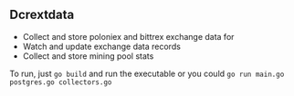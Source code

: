 ## Dcrextdata
- Collect and store poloniex and bittrex exchange data for
- Watch and update exchange data records
- Collect and store mining pool stats

To run, just `go build` and run the executable or you could `go run main.go postgres.go collectors.go`